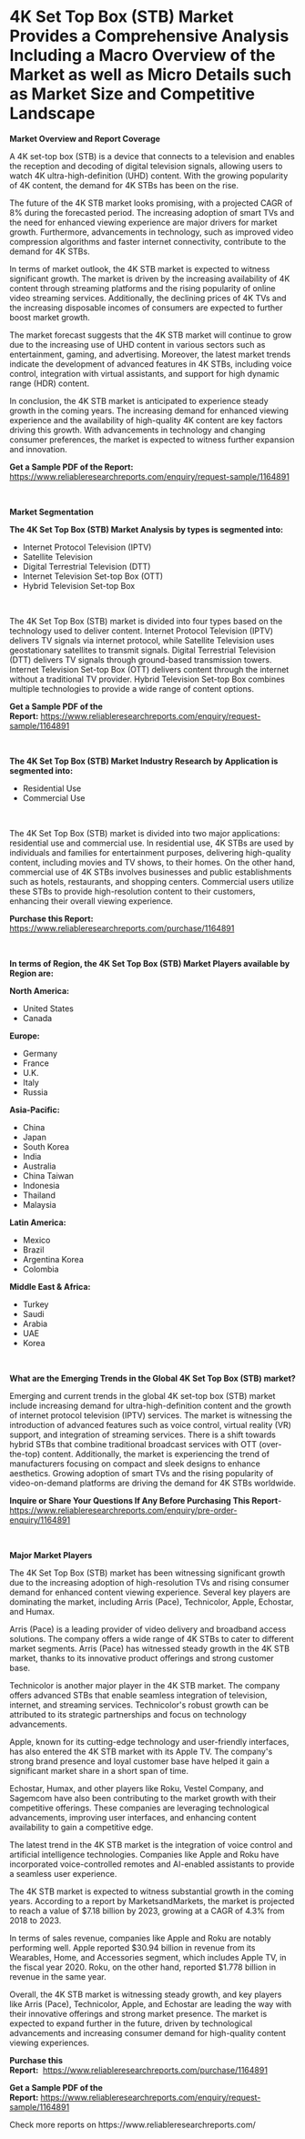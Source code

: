 <p><h1>4K Set Top Box (STB) Market Provides a Comprehensive Analysis Including a Macro Overview of the Market as well as Micro Details such as Market Size and Competitive Landscape</h1></p><p><strong>Market Overview and Report Coverage</strong></p>
<p><p>A 4K set-top box (STB) is a device that connects to a television and enables the reception and decoding of digital television signals, allowing users to watch 4K ultra-high-definition (UHD) content. With the growing popularity of 4K content, the demand for 4K STBs has been on the rise.</p><p>The future of the 4K STB market looks promising, with a projected CAGR of 8% during the forecasted period. The increasing adoption of smart TVs and the need for enhanced viewing experience are major drivers for market growth. Furthermore, advancements in technology, such as improved video compression algorithms and faster internet connectivity, contribute to the demand for 4K STBs.</p><p>In terms of market outlook, the 4K STB market is expected to witness significant growth. The market is driven by the increasing availability of 4K content through streaming platforms and the rising popularity of online video streaming services. Additionally, the declining prices of 4K TVs and the increasing disposable incomes of consumers are expected to further boost market growth.</p><p>The market forecast suggests that the 4K STB market will continue to grow due to the increasing use of UHD content in various sectors such as entertainment, gaming, and advertising. Moreover, the latest market trends indicate the development of advanced features in 4K STBs, including voice control, integration with virtual assistants, and support for high dynamic range (HDR) content.</p><p>In conclusion, the 4K STB market is anticipated to experience steady growth in the coming years. The increasing demand for enhanced viewing experience and the availability of high-quality 4K content are key factors driving this growth. With advancements in technology and changing consumer preferences, the market is expected to witness further expansion and innovation.</p></p>
<p><strong>Get a Sample PDF of the Report:</strong> <a href="https://www.reliableresearchreports.com/enquiry/request-sample/1164891">https://www.reliableresearchreports.com/enquiry/request-sample/1164891</a></p>
<p>&nbsp;</p>
<p><strong>Market Segmentation</strong></p>
<p><strong>The 4K Set Top Box (STB) Market Analysis by types is segmented into:</strong></p>
<p><ul><li>Internet Protocol Television (IPTV)</li><li>Satellite Television</li><li>Digital Terrestrial Television (DTT)</li><li>Internet Television Set-top Box (OTT)</li><li>Hybrid Television Set-top Box</li></ul></p>
<p>&nbsp;</p>
<p><p>The 4K Set Top Box (STB) market is divided into four types based on the technology used to deliver content. Internet Protocol Television (IPTV) delivers TV signals via internet protocol, while Satellite Television uses geostationary satellites to transmit signals. Digital Terrestrial Television (DTT) delivers TV signals through ground-based transmission towers. Internet Television Set-top Box (OTT) delivers content through the internet without a traditional TV provider. Hybrid Television Set-top Box combines multiple technologies to provide a wide range of content options.</p></p>
<p><strong>Get a Sample PDF of the Report:</strong>&nbsp;<a href="https://www.reliableresearchreports.com/enquiry/request-sample/1164891">https://www.reliableresearchreports.com/enquiry/request-sample/1164891</a></p>
<p>&nbsp;</p>
<p><strong>The 4K Set Top Box (STB) Market Industry Research by Application is segmented into:</strong></p>
<p><ul><li>Residential Use</li><li>Commercial Use</li></ul></p>
<p>&nbsp;</p>
<p><p>The 4K Set Top Box (STB) market is divided into two major applications: residential use and commercial use. In residential use, 4K STBs are used by individuals and families for entertainment purposes, delivering high-quality content, including movies and TV shows, to their homes. On the other hand, commercial use of 4K STBs involves businesses and public establishments such as hotels, restaurants, and shopping centers. Commercial users utilize these STBs to provide high-resolution content to their customers, enhancing their overall viewing experience.</p></p>
<p><strong>Purchase this Report:</strong>&nbsp; <a href="https://www.reliableresearchreports.com/purchase/1164891">https://www.reliableresearchreports.com/purchase/1164891</a></p>
<p>&nbsp;</p>
<p><strong>In terms of Region, the 4K Set Top Box (STB) Market Players available by Region are:</strong></p>
<p>
    <p> <strong> North America: </strong>
        <ul>
            <li>United States</li>
            <li>Canada</li>
        </ul>
        </p> 
    <p> <strong> Europe: </strong>
        <ul>
            <li>Germany</li>
            <li>France</li>
            <li>U.K.</li>
            <li>Italy</li>
            <li>Russia</li>
        </ul>
        </p> 
    <p> <strong> Asia-Pacific: </strong>
        <ul>
            <li>China</li>
            <li>Japan</li>
            <li>South Korea</li>
            <li>India</li>
            <li>Australia</li>
            <li>China Taiwan</li>
            <li>Indonesia</li>
            <li>Thailand</li>
            <li>Malaysia</li>
        </ul>
        </p> 
    <p> <strong> Latin America: </strong>
        <ul>
            <li>Mexico</li>
            <li>Brazil</li>
            <li>Argentina Korea</li>
            <li>Colombia</li>
        </ul>
        </p> 
    <p> <strong> Middle East & Africa: </strong>
        <ul>
            <li>Turkey</li>
            <li>Saudi</li>
            <li>Arabia</li>
            <li>UAE</li>
            <li>Korea</li>
        </ul>
    </p>
    </p>
<p>&nbsp;</p>
<p><strong>What are the Emerging Trends in the Global 4K Set Top Box (STB) market?</strong></p>
<p><p>Emerging and current trends in the global 4K set-top box (STB) market include increasing demand for ultra-high-definition content and the growth of internet protocol television (IPTV) services. The market is witnessing the introduction of advanced features such as voice control, virtual reality (VR) support, and integration of streaming services. There is a shift towards hybrid STBs that combine traditional broadcast services with OTT (over-the-top) content. Additionally, the market is experiencing the trend of manufacturers focusing on compact and sleek designs to enhance aesthetics. Growing adoption of smart TVs and the rising popularity of video-on-demand platforms are driving the demand for 4K STBs worldwide.</p></p>
<p><strong>Inquire or Share Your Questions If Any Before Purchasing This Report</strong>- <a href="https://www.reliableresearchreports.com/enquiry/pre-order-enquiry/1164891">https://www.reliableresearchreports.com/enquiry/pre-order-enquiry/1164891</a></p>
<p>&nbsp;</p>
<p><strong>Major Market Players</strong></p>
<p><p>The 4K Set Top Box (STB) market has been witnessing significant growth due to the increasing adoption of high-resolution TVs and rising consumer demand for enhanced content viewing experience. Several key players are dominating the market, including Arris (Pace), Technicolor, Apple, Echostar, and Humax.</p><p>Arris (Pace) is a leading provider of video delivery and broadband access solutions. The company offers a wide range of 4K STBs to cater to different market segments. Arris (Pace) has witnessed steady growth in the 4K STB market, thanks to its innovative product offerings and strong customer base.</p><p>Technicolor is another major player in the 4K STB market. The company offers advanced STBs that enable seamless integration of television, internet, and streaming services. Technicolor's robust growth can be attributed to its strategic partnerships and focus on technology advancements.</p><p>Apple, known for its cutting-edge technology and user-friendly interfaces, has also entered the 4K STB market with its Apple TV. The company's strong brand presence and loyal customer base have helped it gain a significant market share in a short span of time.</p><p>Echostar, Humax, and other players like Roku, Vestel Company, and Sagemcom have also been contributing to the market growth with their competitive offerings. These companies are leveraging technological advancements, improving user interfaces, and enhancing content availability to gain a competitive edge.</p><p>The latest trend in the 4K STB market is the integration of voice control and artificial intelligence technologies. Companies like Apple and Roku have incorporated voice-controlled remotes and AI-enabled assistants to provide a seamless user experience.</p><p>The 4K STB market is expected to witness substantial growth in the coming years. According to a report by MarketsandMarkets, the market is projected to reach a value of $7.18 billion by 2023, growing at a CAGR of 4.3% from 2018 to 2023.</p><p>In terms of sales revenue, companies like Apple and Roku are notably performing well. Apple reported $30.94 billion in revenue from its Wearables, Home, and Accessories segment, which includes Apple TV, in the fiscal year 2020. Roku, on the other hand, reported $1.778 billion in revenue in the same year.</p><p>Overall, the 4K STB market is witnessing steady growth, and key players like Arris (Pace), Technicolor, Apple, and Echostar are leading the way with their innovative offerings and strong market presence. The market is expected to expand further in the future, driven by technological advancements and increasing consumer demand for high-quality content viewing experiences.</p></p>
<p><strong>Purchase this Report:</strong>&nbsp;&nbsp;<a href="https://www.reliableresearchreports.com/purchase/1164891">https://www.reliableresearchreports.com/purchase/1164891</a></p>
<p></p>
<p><strong>Get a Sample PDF of the Report:</strong>&nbsp;<a href="https://www.reliableresearchreports.com/enquiry/request-sample/1164891">https://www.reliableresearchreports.com/enquiry/request-sample/1164891</a></p>
<p>Check more reports on https://www.reliableresearchreports.com/</p>